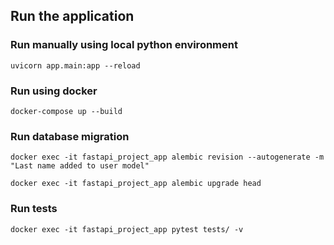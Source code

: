 ## Run the application

### Run manually using local python environment
``uvicorn app.main:app --reload``


### Run using docker
``docker-compose up --build``

### Run database migration
``
docker exec -it fastapi_project_app alembic revision --autogenerate -m "Last name added to user model"
``

``docker exec -it fastapi_project_app alembic upgrade head``

### Run tests

``docker exec -it fastapi_project_app pytest tests/ -v``